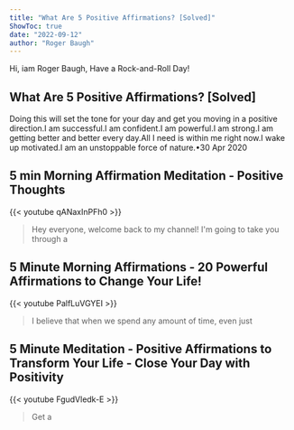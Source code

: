 ```yaml
---
title: "What Are 5 Positive Affirmations? [Solved]"
ShowToc: true 
date: "2022-09-12"
author: "Roger Baugh" 
---
```


Hi, iam Roger Baugh, Have a Rock-and-Roll Day!
## What Are 5 Positive Affirmations? [Solved]
Doing this will set the tone for your day and get you moving in a positive direction.I am successful.I am confident.I am powerful.I am strong.I am getting better and better every day.All I need is within me right now.I wake up motivated.I am an unstoppable force of nature.•30 Apr 2020

## 5 min Morning Affirmation Meditation - Positive Thoughts
{{< youtube qANaxInPFh0 >}}
>Hey everyone, welcome back to my channel! I'm going to take you through a 

## 5 Minute Morning Affirmations - 20 Powerful Affirmations to Change Your Life!
{{< youtube PalfLuVGYEI >}}
>I believe that when we spend any amount of time, even just 

## 5 Minute Meditation - Positive Affirmations to Transform Your Life - Close Your Day with Positivity
{{< youtube FgudVledk-E >}}
>Get a 

